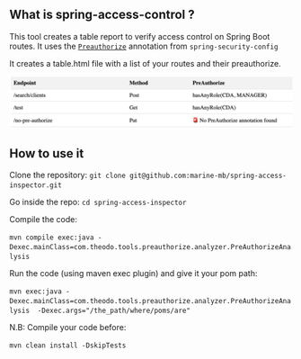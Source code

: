 ## What is spring-access-control ?

This tool creates a table report to verify access control on Spring Boot routes.
It uses the [`Preauthorize`](https://www.baeldung.com/spring-security-method-security) annotation from `spring-security-config`

It creates a table.html file with a list of your routes and their preauthorize.

![List of your routes with preauthorize annotation](preauthorize-table.png)

## How to use it

Clone the repository:
`git clone git@github.com:marine-mb/spring-access-inspector.git`

Go inside the repo:
`cd spring-access-inspector`

Compile the code:

`mvn compile exec:java -Dexec.mainClass=com.theodo.tools.preauthorize.analyzer.PreAuthorizeAnalysis`

Run the code (using maven exec plugin) and give it your pom path:

`mvn exec:java -Dexec.mainClass=com.theodo.tools.preauthorize.analyzer.PreAuthorizeAnalysis  -Dexec.args="/the_path/where/poms/are"`

N.B: Compile your code before:

`mvn clean install -DskipTests`
